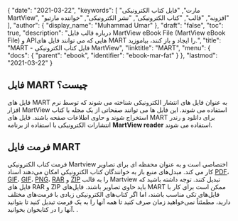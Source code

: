 {
  "date": "2021-03-22",
  "keywords": [
"مارت",
"فایل کتاب الکترونیکی MartView",
"افزونه",
"قالب",
"کتاب الکترونیکی",
"نشر الکترونیکی",
"خواننده مارتیو"
],
  "author": {
    "display_name": "Muhammad Umar"
},
  "draft": "false",
  "toc": true,
  "description": "درباره قالب فایل MartView eBook File (MartView eBook File) و APIهایی که می توانند فایل های MART را ایجاد و باز کنند، بیاموزید.",
  "title": "MART - فایل کتاب الکترونیکی MartView",
  "linktitle": "MART",
  "menu": {
    "docs": {
      "parent": "ebook",
      "identifier": "ebook-mar-fat"
}
},
  "lastmod": "2021-03-22"
}

## فایل MART چیست؟ ##

فایل های MART به عنوان فایل های انتشار الکترونیکی شناخته می شوند که توسط نرم افزار MartView استفاده می شوند. این فایل ها می توانند صفحاتی از یک مجله یا کتاب استخراج شوند و حاوی اطلاعات صفحه باشند. فایل های MART برای دانلود و رندر انتشارات الکترونیکی با استفاده از برنامه **MartView reader** استفاده می شوند.

## فرمت فایل MART ##

فرمت کتاب الکترونیکی Martview اختصاصی است و به عنوان محفظه ای برای تصاویر کار می کند. مبدل‌های منبع باز به خوانندگان کتاب الکترونیکی امکان می‌دهند اسناد [PDF](/pdf/)، [GIF](/image/gif/)، [GIF](/image/gif/)، [PNG](/image/png/)، [RAR](/compression/rar/) و [ZIP](/compression/zip/) را به قالب Martview تبدیل کنند. توجه داشته باشید که فایل های RAR و ZIP باید حاوی تصاویر باشند. فایل‌های MART ممکن است برای کار با فایل‌های تکی مناسب باشند، اما اگر کتاب‌های الکترونیکی زیادی با فرمت‌های مختلف دارید، مطمئناً نمی‌خواهید زمان صرف کنید تا همه آنها را به یک فرمت تبدیل کنید تا بتوانید آنها را در کتابخوان بخوانید. .
